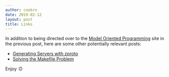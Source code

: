 ```yaml
---
author: cookrn
date: 2019-02-12
layout: post	
title: Links
---
```


In addition to being directed over to the
[Model Oriented Programming](https://imatix-legacy.github.io/mop/index.html)
site in the previous post, here are some other potentially relevant
posts:

* [Generating Servers with zproto](http://hintjens.com/blog:75)
* [Solving the Makefile Problem](http://hintjens.com/blog:79)

Enjoy :D

